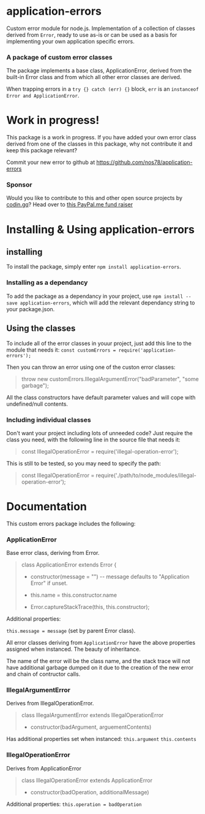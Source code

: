 # application-errors
Custom error module for node.js. Implementation of a collection of classes
derived from `Error`, ready to use as-is or can be used as a basis for
implementing your own application specific errors.

### A package of custom error classes
The package implements a base class, ApplicationError, derived from the built-in
Error class and from which all other error classes are derived.

When trapping errors in a `try {} catch (err) {}` block, `err` is an `instanceof Error and
ApplicationError`.



# Work in progress!
This package is a work in progress. If you have added your own error class
derived from one of the classes in this package, why not contribute it and keep
this package relevant?

Commit your new error to github at https://github.com/nos78/application-errors

### Sponsor
Would you like to contribute to this and other open source projects by [codin.gq](https://codin.gq)? Head over to [this PayPal.me fund raiser](https://paypal.me/mrdatafund)



# Installing & Using application-errors

## installing
To install the package, simply enter `npm install application-errors`.

### Installing as a dependancy
To add the package as a dependancy in your project, use
`npm install --save application-errors`, which will add the relevant
dependancy string to your package.json.

## Using the classes
To include all of the error classes in youur project, just add this line to the
module that needs it:
`const customErrors = require('application-errors');`

Then you can throw an error using one of the custon error classes:
> throw new customErrors.IllegalArgumentError("badParameter", "some garbage");

All the class constructors have default parameter values and will cope with
undefined/null contents.

### Including individual classes
Don't want your project including lots of unneeded code? Just require the class
you need, with the following line in the source file that needs it:
> const IllegalOperationError = require('illegal-operation-error');

This is still to be tested, so you may need to specify the path:
> const IllegalOperationError = require('./path/to/node_modules/illegal-operation-error');


# Documentation
This custom errors package includes the following:

### ApplicationError
Base error class, deriving from Error.

> class ApplicationError extends Error {
> - constructor(message = "")
> -- message defaults to "Application Error" if unset.
>
> - this.name = this.constructor.name
> - Error.captureStackTrace(this, this.constructor);
>

Additional properties:

`this.message = message` (set by parent Error class).

All error classes deriving from `ApplicationError` have the above properties
assigned when instanced. The beauty of inheritance.

The name of the error will be the class name, and the stack trace will not
have additional garbage dumped on it due to the creation of the new error and
chain of contructor calls.

### IllegalArgumentError
Derives from IllegalOperationError.

> class IllegalArgumentError extends IllegalOperationError
> - constructor(badArgument, arguementContents)

Has additional properties set when instanced:
`this.argument`
`this.contents`

### IllegalOperationError
Derives from ApplicationError

> class IllegalOperationError extends ApplicationError
> - constructor(badOperation, additionalMessage)

Additional properties:
`this.operation = badOperation`
